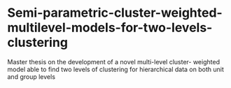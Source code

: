 # Semi-parametric-cluster-weighted-multilevel-models-for-two-levels-clustering
Master thesis on the development of a novel multi-level cluster- weighted model able to find two levels of clustering for hierarchical data on both unit and group levels
